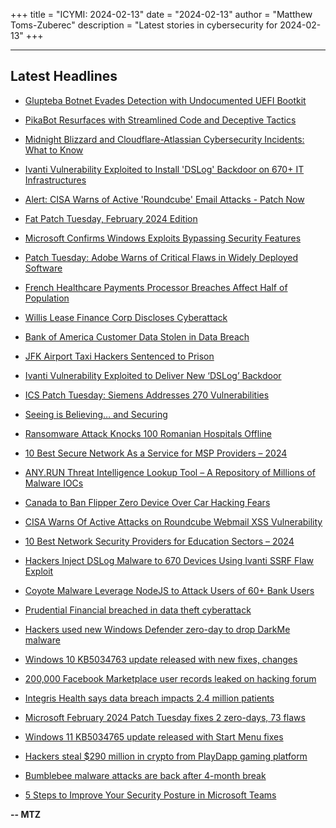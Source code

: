 +++
title = "ICYMI: 2024-02-13"
date = "2024-02-13"
author = "Matthew Toms-Zuberec"
description = "Latest stories in cybersecurity for 2024-02-13"
+++

---------------------------------------------------------------------------
## Latest Headlines
- [Glupteba Botnet Evades Detection with Undocumented UEFI Bootkit](https://thehackernews.com/2024/02/glupteba-botnet-evades-detection-with.html)

- [PikaBot Resurfaces with Streamlined Code and Deceptive Tactics](https://thehackernews.com/2024/02/pikabot-resurfaces-with-streamlined.html)

- [Midnight Blizzard and Cloudflare-Atlassian Cybersecurity Incidents: What to Know](https://thehackernews.com/2024/02/midnight-blizzard-and-cloudflare.html)

- [Ivanti Vulnerability Exploited to Install 'DSLog' Backdoor on 670+ IT Infrastructures](https://thehackernews.com/2024/02/ivanti-vulnerability-exploited-to.html)

- [Alert: CISA Warns of Active 'Roundcube' Email Attacks - Patch Now](https://thehackernews.com/2024/02/alert-cisa-warns-of-active-roundcube.html)

- [Fat Patch Tuesday, February 2024 Edition](https://krebsonsecurity.com/2024/02/fat-patch-tuesday-february-2024-edition/)

- [Microsoft Confirms Windows Exploits Bypassing Security Features](https://www.securityweek.com/microsoft-confirms-windows-exploits-bypassing-security-features/)

- [Patch Tuesday: Adobe Warns of Critical Flaws in Widely Deployed Software](https://www.securityweek.com/patch-tuesday-adobe-warns-of-critical-flaws-in-widely-deployed-software/)

- [French Healthcare Payments Processor Breaches Affect Half of Population](https://www.securityweek.com/french-healthcare-payments-processor-breaches-affect-half-of-population/)

- [Willis Lease Finance Corp Discloses Cyberattack](https://www.securityweek.com/willis-lease-finance-corp-discloses-cyberattack/)

- [Bank of America Customer Data Stolen in Data Breach](https://www.securityweek.com/bank-of-america-informing-customers-of-data-breach/)

- [JFK Airport Taxi Hackers Sentenced to Prison](https://www.securityweek.com/jfk-airport-taxi-hackers-sentenced-to-prison/)

- [Ivanti Vulnerability Exploited to Deliver New ‘DSLog’ Backdoor](https://www.securityweek.com/ivanti-vulnerability-exploited-to-deliver-new-dslog-backdoor/)

- [ICS Patch Tuesday: Siemens Addresses 270 Vulnerabilities](https://www.securityweek.com/ics-patch-tuesday-siemens-addresses-270-vulnerabilities/)

- [Seeing is Believing… and Securing](https://www.securityweek.com/seeing-is-believing-and-securing/)

- [Ransomware Attack Knocks 100 Romanian Hospitals Offline](https://www.securityweek.com/ransomware-attack-knocks-100-romanian-hospitals-offline/)

- [10 Best Secure Network As a Service for MSP Providers – 2024](https://cybersecuritynews.com/secure-network-as-a-service-for-msp/)

- [ANY.RUN Threat Intelligence Lookup Tool – A Repository of Millions of Malware IOCs](https://cybersecuritynews.com/any-run-threat-intelligence-lookup/)

- [Canada to Ban Flipper Zero Device Over Car Hacking Fears](https://cybersecuritynews.com/canada-to-ban-flipper-zero-device/)

- [CISA Warns Of Active Attacks on Roundcube Webmail XSS Vulnerability](https://cybersecuritynews.com/cisa-roundcube-xss-vulnerability/)

- [10 Best Network Security Providers for Education Sectors – 2024](https://cybersecuritynews.com/network-security-providers-for-education/)

- [Hackers Inject DSLog Malware to 670 Devices Using Ivanti SSRF Flaw Exploit](https://cybersecuritynews.com/hackers-exploiting-ivanti-ssrf-flaw/)

- [Coyote Malware Leverage NodeJS to Attack Users of 60+ Bank Users](https://cybersecuritynews.com/coyote-malware-leverage-nodejs/)

- [Prudential Financial breached in data theft cyberattack](https://www.bleepingcomputer.com/news/security/prudential-financial-breached-in-data-theft-cyberattack/)

- [Hackers used new Windows Defender zero-day to drop DarkMe malware](https://www.bleepingcomputer.com/news/security/hackers-used-new-windows-defender-zero-day-to-drop-darkme-malware/)

- [Windows 10 KB5034763 update released with new fixes, changes](https://www.bleepingcomputer.com/news/microsoft/windows-10-kb5034763-update-released-with-new-fixes-changes/)

- [200,000 Facebook Marketplace user records leaked on hacking forum](https://www.bleepingcomputer.com/news/security/200-000-facebook-marketplace-user-records-leaked-on-hacking-forum/)

- [Integris Health says data breach impacts 2.4 million patients](https://www.bleepingcomputer.com/news/security/integris-health-says-data-breach-impacts-24-million-patients/)

- [Microsoft February 2024 Patch Tuesday fixes 2 zero-days, 73 flaws](https://www.bleepingcomputer.com/news/microsoft/microsoft-february-2024-patch-tuesday-fixes-2-zero-days-73-flaws/)

- [Windows 11 KB5034765 update released with Start Menu fixes](https://www.bleepingcomputer.com/news/microsoft/windows-11-kb5034765-update-released-with-start-menu-fixes/)

- [Hackers steal $290 million in crypto from PlayDapp gaming platform](https://www.bleepingcomputer.com/news/security/hackers-steal-290-million-in-crypto-from-playdapp-gaming-platform/)

- [Bumblebee malware attacks are back after 4-month break](https://www.bleepingcomputer.com/news/security/bumblebee-malware-attacks-are-back-after-4-month-break/)

- [5 Steps to Improve Your Security Posture in Microsoft Teams](https://www.bleepingcomputer.com/news/security/5-steps-to-improve-your-security-posture-in-microsoft-teams/)

**-- MTZ**